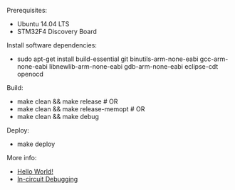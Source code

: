 Prerequisites:
* Ubuntu 14.04 LTS
* STM32F4 Discovery Board

Install software dependencies:
* sudo apt-get install build-essential git binutils-arm-none-eabi gcc-arm-none-eabi libnewlib-arm-none-eabi gdb-arm-none-eabi eclipse-cdt openocd

Build:
* make clean && make release # OR
* make clean && make release-memopt # OR
* make clean && make debug

Deploy:
* make deploy

More info:
* [Hello World!](http://istarc.wordpress.com/2014/07/01/stm32f4/)
* [In-circuit Debugging](http://istarc.wordpress.com/2014/07/06/stm32f4-in-circuit-debugging/)
